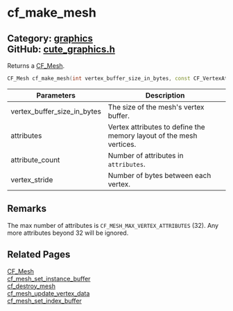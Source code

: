 [//]: # (This file is automatically generated by Cute Framework's docs parser.)
[//]: # (Do not edit this file by hand!)
[//]: # (See: https://github.com/RandyGaul/cute_framework/blob/master/samples/docs_parser.cpp)
[](../header.md ':include')

# cf_make_mesh

Category: [graphics](/api_reference?id=graphics)  
GitHub: [cute_graphics.h](https://github.com/RandyGaul/cute_framework/blob/master/include/cute_graphics.h)  
---

Returns a [CF_Mesh](/graphics/cf_mesh.md).

```cpp
CF_Mesh cf_make_mesh(int vertex_buffer_size_in_bytes, const CF_VertexAttribute* attributes, int attribute_count, int vertex_stride);
```

Parameters | Description
--- | ---
vertex_buffer_size_in_bytes | The size of the mesh's vertex buffer.
attributes | Vertex attributes to define the memory layout of the mesh vertices.
attribute_count | Number of attributes in `attributes`.
vertex_stride | Number of bytes between each vertex.

## Remarks

The max number of attributes is `CF_MESH_MAX_VERTEX_ATTRIBUTES` (32). Any more attributes beyond 32 will be ignored.

## Related Pages

[CF_Mesh](/graphics/cf_mesh.md)  
[cf_mesh_set_instance_buffer](/graphics/cf_mesh_set_instance_buffer.md)  
[cf_destroy_mesh](/graphics/cf_destroy_mesh.md)  
[cf_mesh_update_vertex_data](/graphics/cf_mesh_update_vertex_data.md)  
[cf_mesh_set_index_buffer](/graphics/cf_mesh_set_index_buffer.md)  
